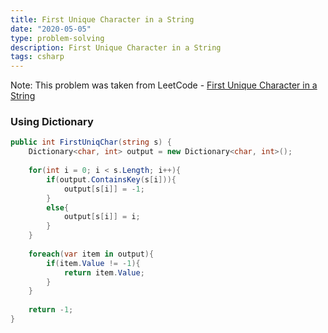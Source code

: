 ```yaml
---
title: First Unique Character in a String
date: "2020-05-05"
type: problem-solving
description: First Unique Character in a String
tags: csharp
---
```


Note: This problem was taken from LeetCode - [First Unique Character in a String](https://leetcode.com/problems/first-unique-character-in-a-string/)

### Using Dictionary

```csharp
public int FirstUniqChar(string s) {
	Dictionary<char, int> output = new Dictionary<char, int>();
	
	for(int i = 0; i < s.Length; i++){
		if(output.ContainsKey(s[i])){
			output[s[i]] = -1;
		}
		else{
			output[s[i]] = i;
		}
	}
	
	foreach(var item in output){
		if(item.Value != -1){
			return item.Value;
		}
	}
	
	return -1;
}
```

